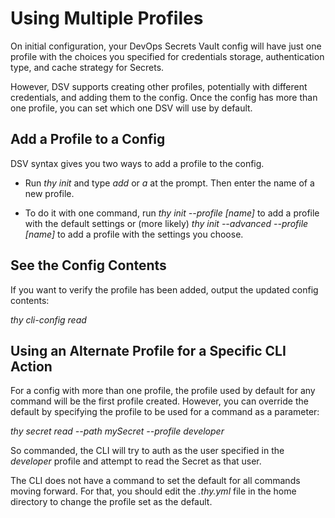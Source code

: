 ﻿[title]: # (Using Multiple Profiles)
[tags]: # (DevOps Secrets Vault,DSV,)
[priority]: # (1310)

# Using Multiple Profiles

On initial configuration, your DevOps Secrets Vault config will have just one profile with the choices you specified for credentials storage, authentication type, and cache strategy for Secrets.

However, DSV supports creating other profiles, potentially with different credentials, and adding them to the config. Once the config has more than one profile, you can set which one DSV will use by default.

## Add a Profile to a Config

DSV syntax gives you two ways to add a profile to the config.

* Run *thy init* and type *add* or *a* at the prompt. Then enter the name of a new profile.

* To do it with one command, run *thy init --profile [name]* to add a profile with the default settings or (more likely) *thy init --advanced --profile [name]* to add a profile with the settings you choose.

## See the Config Contents

If you want to verify the profile has been added, output the updated config contents:

*thy cli-config read*

## Using an Alternate Profile for a Specific CLI Action

For a config with more than one profile, the profile used by default for any command will be the first profile created. However, you can override the default by specifying the profile to be used for a  command as a parameter:

*thy secret read --path mySecret --profile developer*

So commanded, the CLI will try to auth as the user specified in the *developer* profile and attempt to read the Secret as that user.

The CLI does not have a command to set the default for all commands moving forward. For that, you should edit the *.thy.yml* file in the home directory to change the profile set as the default.



  

